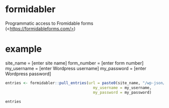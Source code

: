 # formidabler
Programmatic access to Fromidable forms (&lt;https://formidableforms.com/>)

# example
site_name = [enter site name]
form_number = [enter form number]
my_username = [enter Wordpress username]
my_password = [enter Wordpress password]

``` R
entries <- formidabler::pull_entries(url = paste0(site_name, "/wp-json/frm/v2/forms/", form_number, "/"),
                                       my_username = my_username,
                                       my_password = my_password)

entries
```
